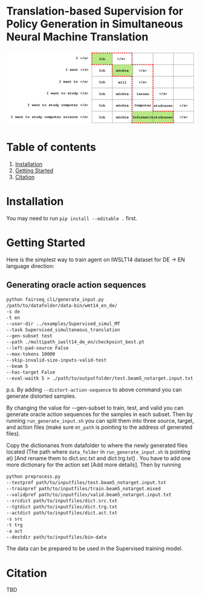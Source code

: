 # Translation-based Supervision for Policy Generation in Simultaneous Neural Machine Translation

<img src="./oracle.png" width="600" class="center">


# Table of contents
1. [Installation](#installation)
2. [Getting Started](#Getting-Started)
3. [Citation](#citation)

# Installation
You may need to run `pip install --editable .` first.

# Getting Started
Here is the simplest way to train agent on IWSLT14 dataset for DE -> EN language direction:

## Generating oracle action sequences

```
python fairseq_cli/generate_input.py 
/path/to/datafolder/data-bin/wmt14_en_de/  
-s de 
-t en 
--user-dir ../examples/Supervised_simul_MT 
--task Supervised_simultaneous_translation 
--gen-subset test 
--path ./multipath_iwslt14_de_en/checkpoint_best.pt 
--left-pad-source False 
--max-tokens 10000 
--skip-invalid-size-inputs-valid-test 
--beam 5 
--has-target False 
--eval-waitk 5 > ./path/to/outputfolder/test.beam5_notarget.input.txt
```

p.s. By adding `--distort-action-sequence` to above command you can generate distorted samples.


By changing the value for --gen-subset to train, test, and valid you can generate oracle action sequences for the samples in each subset. Then by running `run_generate_input.sh` you can split them into three source, target, and action files (make sure `mt_path` is pointing to the address of generated files). 

Copy the dictionaries from datafolder to where the newly generated files located (The path where `data_folder` in `run_generate_input.sh` is pointing at) [And rename them to dict.src.txt and dict.trg.txt] . You have to add one more dictionary for the action set [Add more details]. Then by running 

```
python preprocess.py 
--testpref path/to/inputfiles/test.beam5_notarget.input.txt 
--trainpref path/to/inputfiles/train.beam5_notarget.mixed 
--validpref path/to/inputfiles/valid.beam5_notarget.input.txt 
--srcdict path/to/inputfiles/dict.src.txt 
--tgtdict path/to/inputfiles/dict.trg.txt 
--actdict path/to/inputfiles/dict.act.txt 
-s src 
-t trg 
-a act 
--destdir path/to/inputfiles/bin-data
```  

The data can be prepared to be used in the Supervised training model.

# Citation

TBD
